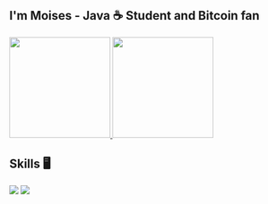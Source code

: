 ## I'm Moises - Java ☕ Student and Bitcoin fan

<div>
	  <a href="https://github.com/MoisesC-Costa">
      <img height="180cm" src="https://github-readme-stats.vercel.app/api?username=MoisesC-Costa&show_icons=true&theme=radical&include_all_commits=true&count_private=true" />
      <img height="180cm" src="https://github-readme-stats.vercel.app/api/top-langs/?username=MoisesC-Costa&theme=radical" />
    </a>
</div>

## Skills :desktop_computer:

<div>
  <img src="https://img.shields.io/badge/Python-14354C?style=for-the-badge&logo=python&logoColor=white"/>
  <img src="https://img.shields.io/badge/Java-ED8B00?style=for-the-badge&logo=java&logoColor=white"/>
</div>
